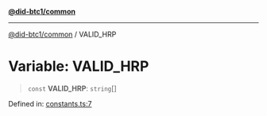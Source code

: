 [**@did-btc1/common**](../README.md)

***

[@did-btc1/common](../globals.md) / VALID\_HRP

# Variable: VALID\_HRP

> `const` **VALID\_HRP**: `string`[]

Defined in: [constants.ts:7](https://github.com/dcdpr/did-btc1-js/blob/4ab6f9915d95beed9bc633644c9db1539395f512/packages/common/src/constants.ts#L7)
